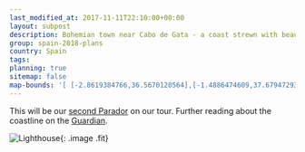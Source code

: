 ```yaml
---
last_modified_at: 2017-11-11T22:10:00+00:00
layout: subpost
description: Bohemian town near Cabo de Gata - a coast strewn with beautiful beaches
group: spain-2018-plans
country: Spain
tags: 
planning: true
sitemap: false
map-bounds: '[ [-2.8619384766,36.5670120564],[-1.4886474609,37.6794729302]]'
---
```


This will be our [second Parador](http://www.parador.es/en/paradores/parador-de-mojacar) on our tour.
Further reading about the coastline on the [Guardian](https://www.theguardian.com/travel/2017/apr/29/cabo-de-gata-desert-almeria-spain-hiking-beaches-hoilday).

![Lighthouse](https://i.guim.co.uk/img/media/f336229f1ad0e789d74524e0867e1f24f5252dbf/0_188_5644_3387/master/5644.jpg?w=1225&q=55&auto=format&usm=12&fit=max&s=1dc9c97aa272f256239a3b80920bab3d){: .image .fit}